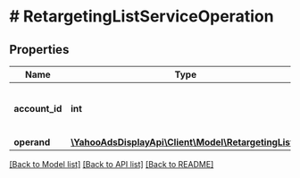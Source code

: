 # # RetargetingListServiceOperation

## Properties

Name | Type | Description | Notes
------------ | ------------- | ------------- | -------------
**account_id** | **int** | &lt;div lang&#x3D;\&quot;ja\&quot;&gt;アカウントIDです。&lt;/div&gt; &lt;div lang&#x3D;\&quot;en\&quot;&gt;Account ID.&lt;/div&gt; |
**operand** | [**\YahooAdsDisplayApi\Client\Model\RetargetingList[]**](RetargetingList.md) |  |

[[Back to Model list]](../../README.md#models) [[Back to API list]](../../README.md#endpoints) [[Back to README]](../../README.md)

